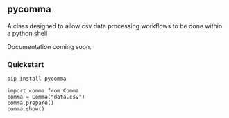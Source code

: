 ## pycomma
A class designed to allow csv data processing workflows to be done within a python shell

Documentation coming soon.


### Quickstart

``` pip install pycomma ```
``` 
import comma from Comma 
comma = Comma("data.csv")
comma.prepare()
comma.show()
```